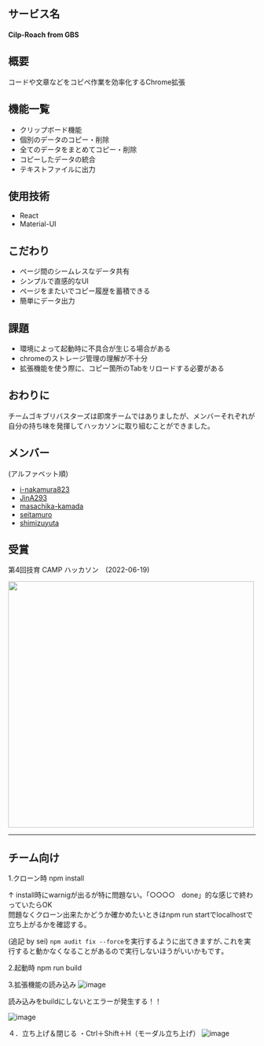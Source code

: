 ## サービス名
<h4>Cilp-Roach from GBS</h4>
     
## 概要
コードや文章などをコピペ作業を効率化するChrome拡張

## 機能一覧

* クリップボード機能
* 個別のデータのコピー・削除
* 全てのデータをまとめてコピー・削除
* コピーしたデータの統合
* テキストファイルに出力

## 使用技術
* React
* Material-UI

## こだわり
* ページ間のシームレスなデータ共有
* シンプルで直感的なUI
* ページをまたいでコピー履歴を蓄積できる
* 簡単にデータ出力

## 課題
* 環境によって起動時に不具合が生じる場合がある
* chromeのストレージ管理の理解が不十分
* 拡張機能を使う際に、コピー箇所のTabをリロードする必要がある

## おわりに
チームゴキブリバスターズは即席チームではありましたが、メンバーそれぞれが自分の持ち味を発揮してハッカソンに取り組むことができました。

## メンバー

(アルファベット順)

- [i-nakamura823](https://github.com/i-nakamura823)
- [JinA293](https://github.com/JinA293)
- [masachika-kamada](https://github.com/masachika-kamada)
- [seitamuro](https://github.com/seitamuro)
- [shimizuyuta](https://github.com/shimizuyuta)

## 受賞

第4回技育 CAMP ハッカソン　(2022-06-19)

<img src="https://user-images.githubusercontent.com/63488322/178513316-4b102572-44c0-4cf8-aeb2-9c149769227b.jpg" width="500px">

---

## チーム向け

1.クローン時
npm install 

↑ install時にwarnigが出るが特に問題ない。「○○○○　done」的な感じで終わっていたらOK<br/> 問題なくクローン出来たかどうか確かめたいときはnpm run startでlocalhostで立ち上がるかを確認する。　

(追記 by sei) `npm audit fix --force`を実行するように出てきますが､これを実行すると動かなくなることがあるので実行しないほうがいいかもです｡

2.起動時
npm run build 

3.拡張機能の読み込み
![image](https://user-images.githubusercontent.com/58338829/174347506-6efae66f-f1e8-43cc-8a48-30f77b638471.png)

<p>読み込みをbuildにしないとエラーが発生する！！</P>

![image](https://user-images.githubusercontent.com/58338829/174347655-e23611fa-b6db-4fa9-92d8-76340589a030.png)

４．立ち上げ＆閉じる
・Ctrl＋Shift＋H（モーダル立ち上げ）
![image](https://user-images.githubusercontent.com/58338829/174348245-3ea71a0a-bed1-43c7-a214-a3c013b74e91.png)



